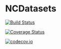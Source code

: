 # NCDatasets

[![Build Status](https://travis-ci.org/Alexander-Barth/NCDatasets.jl.svg?branch=master)](https://travis-ci.org/Alexander-Barth/NCDatasets.jl)

[![Coverage Status](https://coveralls.io/repos/Alexander-Barth/NCDatasets.jl/badge.svg?branch=master&service=github)](https://coveralls.io/github/Alexander-Barth/NCDatasets.jl?branch=master)

[![codecov.io](http://codecov.io/github/Alexander-Barth/NCDatasets.jl/coverage.svg?branch=master)](http://codecov.io/github/Alexander-Barth/NCDatasets.jl?branch=master)
